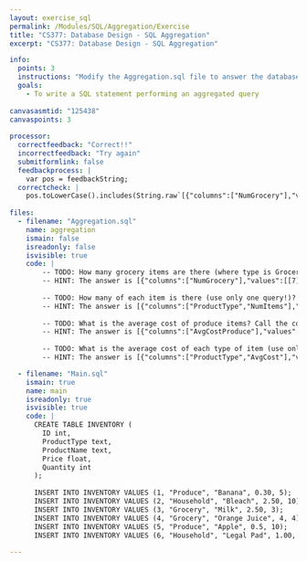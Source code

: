 ```yaml
---
layout: exercise_sql
permalink: /Modules/SQL/Aggregation/Exercise
title: "CS377: Database Design - SQL Aggregation"
excerpt: "CS377: Database Design - SQL Aggregation"

info:
  points: 3
  instructions: "Modify the Aggregation.sql file to answer the database questions below."
  goals:
    - To write a SQL statement performing an aggregated query
    
canvasasmtid: "125438"   
canvaspoints: 3
  
processor:  
  correctfeedback: "Correct!!" 
  incorrectfeedback: "Try again"
  submitformlink: false
  feedbackprocess: | 
    var pos = feedbackString;
  correctcheck: |
    pos.toLowerCase().includes(String.raw`[{"columns":["NumGrocery"],"values":[[7]]}]`.toLowerCase()) && pos.toLowerCase().includes(String.raw`[{"columns":["ProductType","NumItems"],"values":[["Grocery",7],["Produce",15],["Household",20]]}]`.toLowerCase()) && pos.toLowerCase().includes(String.raw`[{"columns":["AvgCostProduce"],"values":[[0.4]]}]`.toLowerCase()) && pos.toLowerCase().includes(String.raw`[{"columns":["ProductType","AvgCost"],"values":[["Grocery",3.25],["Household",1.75],["Produce",0.4]]}]`.toLowerCase())
 
files:
  - filename: "Aggregation.sql"
    name: aggregation
    ismain: false
    isreadonly: false
    isvisible: true
    code: | 
        -- TODO: How many grocery items are there (where type is Grocery)?  Call the column NumGrocery.  
        -- HINT: The answer is [{"columns":["NumGrocery"],"values":[[7]]}]
        
        -- TODO: How many of each item is there (use only one query!)?  Call the column NumItems, and sort in increasing order by the number of items.  Don't forget to include the ProductType column so you know which quantity goes with which type of item!  
        -- HINT: The answer is [{"columns":["ProductType","NumItems"],"values":[["Grocery",7],["Produce",15],["Household",20]]}]
        
        -- TODO: What is the average cost of produce items? Call the column AvgCostProduce. 
        -- HINT: The answer is [{"columns":["AvgCostProduce"],"values":[[0.4]]}]
        
        -- TODO: What is the average cost of each type of item (use only one query!)?  Call the column AvgCost and sort in decreasing order by the average cost.  Don't forget to include the ProductType column so you know which quantity goes with which type of item! 
        -- HINT: The answer is [{"columns":["ProductType","AvgCost"],"values":[["Grocery",3.25],["Household",1.75],["Produce",0.4]]}]

  - filename: "Main.sql"
    ismain: true
    name: main
    isreadonly: true
    isvisible: true
    code: |
      CREATE TABLE INVENTORY (
        ID int, 
        ProductType text,
        ProductName text, 
        Price float,
        Quantity int
      );
     
      INSERT INTO INVENTORY VALUES (1, "Produce", "Banana", 0.30, 5);             
      INSERT INTO INVENTORY VALUES (2, "Household", "Bleach", 2.50, 10);
      INSERT INTO INVENTORY VALUES (3, "Grocery", "Milk", 2.50, 3);
      INSERT INTO INVENTORY VALUES (4, "Grocery", "Orange Juice", 4, 4);
      INSERT INTO INVENTORY VALUES (5, "Produce", "Apple", 0.5, 10);
      INSERT INTO INVENTORY VALUES (6, "Household", "Legal Pad", 1.00, 10);
      
---
```

